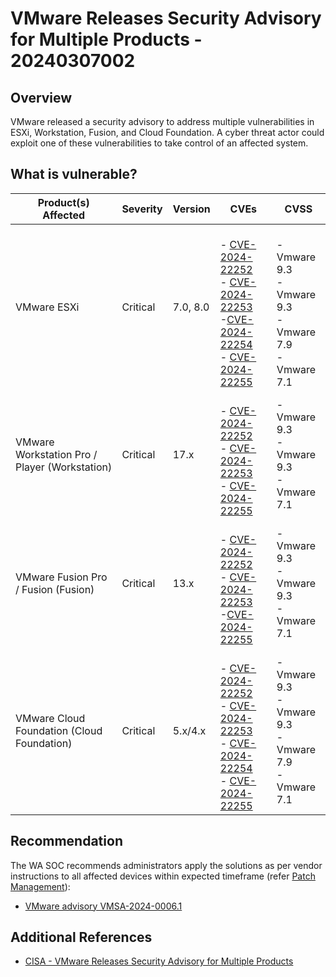 # VMware Releases Security Advisory for Multiple Products - 20240307002

## Overview

VMware released a security advisory to address multiple vulnerabilities in ESXi, Workstation, Fusion, and Cloud Foundation. A cyber threat actor could exploit one of these vulnerabilities to take control of an affected system.

## What is vulnerable?

| Product(s) Affected                           | Severity | Version  | CVEs                                                                                                                                                                                                                                                                                           | CVSS                                                            |
| --------------------------------------------- | -------- | -------- | ---------------------------------------------------------------------------------------------------------------------------------------------------------------------------------------------------------------------------------------------------------------------------------------------- | --------------------------------------------------------------- |
| VMware ESXi                                   | Critical | 7.0, 8.0 | <br>- [CVE-2024-22252](https://nvd.nist.gov/vuln/detail/CVE-2024-22252) <br>- [CVE-2024-22253](https://nvd.nist.gov/vuln/detail/CVE-2024-22253) <br>-[CVE-2024-22254](https://nvd.nist.gov/vuln/detail/CVE-2024-22254) <br>- [CVE-2024-22255](https://nvd.nist.gov/vuln/detail/CVE-2024-22255) | <br>-Vmware 9.3 <br>-Vmware 9.3 <br>-Vmware 7.9 <br>-Vmware 7.1 |
| VMware Workstation Pro / Player (Workstation) | Critical | 17.x     | <br>- [CVE-2024-22252](https://nvd.nist.gov/vuln/detail/CVE-2024-22252) <br>- [CVE-2024-22253](https://nvd.nist.gov/vuln/detail/CVE-2024-22253) <br>- [CVE-2024-22255](https://nvd.nist.gov/vuln/detail/CVE-2024-22255)                                                                        | -Vmware 9.3 <br>-Vmware 9.3   <br>-Vmware 7.1                   |
| VMware Fusion Pro / Fusion (Fusion)           | Critical | 13.x     | <br>- [CVE-2024-22252](https://nvd.nist.gov/vuln/detail/CVE-2024-22252) <br>- [CVE-2024-22253](https://nvd.nist.gov/vuln/detail/CVE-2024-22253) <br>-[CVE-2024-22255](https://nvd.nist.gov/vuln/detail/CVE-2024-22255)                                                                         | -Vmware 9.3 <br>-Vmware 9.3   <br>-Vmware 7.1                   |
| VMware Cloud Foundation (Cloud Foundation)    | Critical | 5.x/4.x  | <br>- [CVE-2024-22252](https://nvd.nist.gov/vuln/detail/CVE-2024-22252) <br>- [CVE-2024-22253](https://nvd.nist.gov/vuln/detail/CVE-2024-22253)<br>- [CVE-2024-22254](https://nvd.nist.gov/vuln/detail/CVE-2024-22254) <br>- [CVE-2024-22255](https://nvd.nist.gov/vuln/detail/CVE-2024-22255) | -Vmware 9.3 <br>-Vmware 9.3 <br>-Vmware 7.9 <br>-Vmware 7.1     |

## Recommendation

The WA SOC recommends administrators apply the solutions as per vendor instructions to all affected devices within expected timeframe (refer [Patch Management](../guidelines/patch-management.md)):

- [VMware advisory VMSA-2024-0006.1](https://www.vmware.com/security/advisories/VMSA-2024-0006.html)

## Additional References

- [CISA - VMware Releases Security Advisory for Multiple Products](https://www.cisa.gov/news-events/alerts/2024/03/06/vmware-releases-security-advisory-multiple-products)
